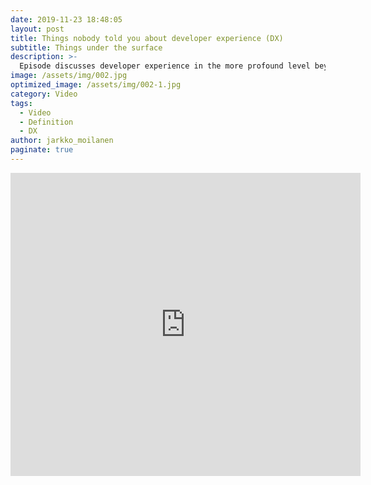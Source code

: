 ```yaml
---
date: 2019-11-23 18:48:05
layout: post
title: Things nobody told you about developer experience (DX) 
subtitle: Things under the surface
description: >-
  Episode discusses developer experience in the more profound level beyond the traditional end result driven rhetorics
image: /assets/img/002.jpg
optimized_image: /assets/img/002-1.jpg
category: Video
tags:
  - Video
  - Definition
  - DX
author: jarkko_moilanen
paginate: true
---
```


<iframe width="560" height="485" src="https://www.youtube.com/embed/gqnWoh8o36M" frameborder="0" allow="accelerometer; autoplay; encrypted-media; gyroscope; picture-in-picture" allowfullscreen></iframe>
